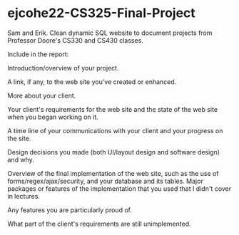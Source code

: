 # ejcohe22-CS325-Final-Project
Sam and Erik. Clean dynamic SQL website to document projects from Professor Doore's CS330 and CS430 classes.


Include in the report:

Introduction/overview of your project.

A link, if any, to the web site you've created or enhanced.

More about your client.

Your client's requirements for the web site and the state of the web site when you began working on it.

A time line of your communications with your client and your progress on the site.

Design decisions you made (both UI/layout design and software design) and why.

Overview of the final implementation of the web site, such as the use of forms/regex/ajax/security, and your database and its tables.
Major packages or features of the implementation that you used that I didn't cover in lectures.

Any features you are particularly proud of.

What part of the client's requirements are still unimplemented.
